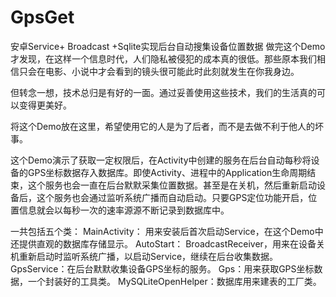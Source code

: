 # GpsGet
安卓Service+ Broadcast +Sqlite实现后台自动搜集设备位置数据
做完这个Demo才发现，在这样一个信息时代，人们隐私被侵犯的成本真的很低。那些原本我们相信只会在电影、小说中才会看到的镜头很可能此时此刻就发生在你我身边。

但转念一想，技术总归是有好的一面。通过妥善使用这些技术，我们的生活真的可以变得更美好。

将这个Demo放在这里，希望使用它的人是为了后者，而不是去做不利于他人的坏事。

这个Demo演示了获取一定权限后，在Activity中创建的服务在后台自动每秒将设备的GPS坐标数据存入数据库。即使Activity、进程中的Application生命周期结束，这个服务也会一直在后台默默采集位置数据。甚至是在关机，然后重新启动设备后，这个服务也会通过监听系统广播而自动启动。只要GPS定位功能开启，位置信息就会以每秒一次的速率源源不断记录到数据库中。

一共包括五个类：
MainActivity： 用来安装后首次启动Service，在这个Demo中还提供直观的数据库存储显示。
AutoStart： BroadcastReceiver，用来在设备关机重新启动时监听系统广播，以启动Service，继续在后台收集数据。
GpsService：在后台默默收集设备GPS坐标的服务。
Gps：用来获取GPS坐标数据，一个封装好的工具类。
MySQLiteOpenHelper：数据库用来建表的工厂类。
